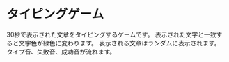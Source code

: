 # タイピングゲーム

30秒で表示された文章をタイピングするゲームです。
表示された文字と一致すると文字色が緑色に変わります。
表示される文章はランダムに表示されます。
タイプ音、失敗音、成功音が流れます。
